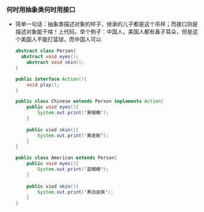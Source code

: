 ### 何时用抽象类何时用接口

* 简单一句话：抽象类描述对象的样子，继承的儿子都是这个吊样；而接口则是描述对象能干啥！上代码，举个例子：中国人，美国人都有鼻子耳朵，但是这个美国人不能打篮球，而中国人可以

  ```java
  abstract class Person{
  	abstract void eyes();
      abstract void skin();
  }

  public interface Action(){
      void play();
  }

  public class Chinese extends Person implements Action{
      public void eyes(){
          System.out.print('黑眼睛');
      }
      
      public viod skin(){
          System.out.print('黄皮肤');
      }
  }

  public class American extends Person{
      public void eyes(){
          System.out.print('蓝眼睛');
      }
      
      public viod skin(){
          System.out.print('黑白皮肤');
      }
  }
  ```

  ​

